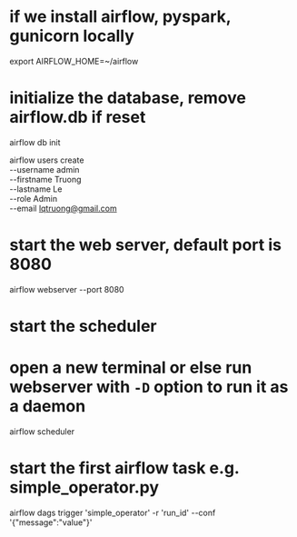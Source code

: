 # if we install airflow, pyspark, gunicorn locally
export AIRFLOW_HOME=~/airflow

# initialize the database, remove airflow.db if reset
airflow db init

airflow users create \
--username admin \
--firstname Truong \
--lastname Le \
--role Admin \
--email lqtruong@gmail.com

# start the web server, default port is 8080
airflow webserver --port 8080

# start the scheduler
# open a new terminal or else run webserver with ``-D`` option to run it as a daemon
airflow scheduler

# start the first airflow task e.g. simple_operator.py
airflow dags trigger 'simple_operator' -r 'run_id' --conf '{"message":"value"}'